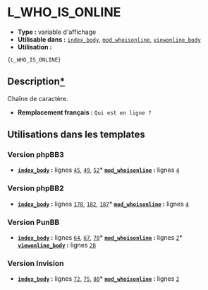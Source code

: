 # L_WHO_IS_ONLINE
* __Type :__ variable d'affichage
* __Utilisable dans :__ [`index_body`](../tpl/index_body.md#readme), [`mod_whoisonline`](../tpl/mod_whoisonline.md#readme), [`viewonline_body`](../tpl/viewonline_body.md#readme)
* __Utilisation :__

```smarty
{L_WHO_IS_ONLINE}
```

## Description[*](https://fa-tvars.appspot.com/var/L_WHO_IS_ONLINE)
Chaîne de caractère.

* __Remplacement français :__ `Qui est en ligne ?`


## Utilisations dans les templates

### Version phpBB3
* __[`index_body`](../tpl/index_body.md#readme) :__ lignes [`45`](../src/prosilver/index_body.tpl#L45), [`49`](../src/prosilver/index_body.tpl#L49), [`52`](../src/prosilver/index_body.tpl#L52)* __[`mod_whoisonline`](../tpl/mod_whoisonline.md#readme) :__ lignes [`4`](../src/prosilver/mod_whoisonline.tpl#L4)
### Version phpBB2
* __[`index_body`](../tpl/index_body.md#readme) :__ lignes [`178`](../src/subsilver/index_body.tpl#L178), [`182`](../src/subsilver/index_body.tpl#L182), [`187`](../src/subsilver/index_body.tpl#L187)* __[`mod_whoisonline`](../tpl/mod_whoisonline.md#readme) :__ lignes [`4`](../src/subsilver/mod_whoisonline.tpl#L4)
### Version PunBB
* __[`index_body`](../tpl/index_body.md#readme) :__ lignes [`64`](../src/punbb/index_body.tpl#L64), [`67`](../src/punbb/index_body.tpl#L67), [`70`](../src/punbb/index_body.tpl#L70)* __[`mod_whoisonline`](../tpl/mod_whoisonline.md#readme) :__ lignes [`2`](../src/punbb/mod_whoisonline.tpl#L2)* __[`viewonline_body`](../tpl/viewonline_body.md#readme) :__ lignes [`28`](../src/punbb/viewonline_body.tpl#L28)
### Version Invision
* __[`index_body`](../tpl/index_body.md#readme) :__ lignes [`72`](../src/invision/index_body.tpl#L72), [`75`](../src/invision/index_body.tpl#L75), [`80`](../src/invision/index_body.tpl#L80)* __[`mod_whoisonline`](../tpl/mod_whoisonline.md#readme) :__ lignes [`2`](../src/invision/mod_whoisonline.tpl#L2)

